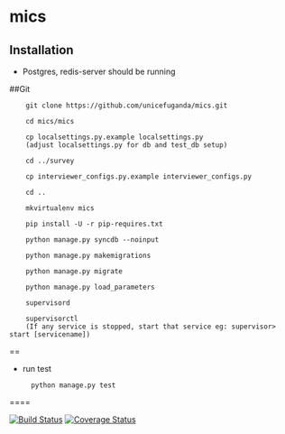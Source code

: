 mics
====

Installation
------------
* Postgres, redis-server should be running

##Git

        git clone https://github.com/unicefuganda/mics.git

        cd mics/mics

        cp localsettings.py.example localsettings.py
        (adjust localsettings.py for db and test_db setup)

        cd ../survey

        cp interviewer_configs.py.example interviewer_configs.py

        cd ..

        mkvirtualenv mics

        pip install -U -r pip-requires.txt

        python manage.py syncdb --noinput

        python manage.py makemigrations
        
        python manage.py migrate

        python manage.py load_parameters

        supervisord

        supervisorctl
        (If any service is stopped, start that service eg: supervisor> start [servicename])

==

* run test

        python manage.py test


====


[![Build Status](https://travis-ci.org/antsmc2/mics.svg?branch=uSurvey)](https://travis-ci.org/unicefuganda/mics)
[![Coverage Status](https://coveralls.io/repos/unicefuganda/mics/badge.png)](https://coveralls.io/r/unicefuganda/mics)